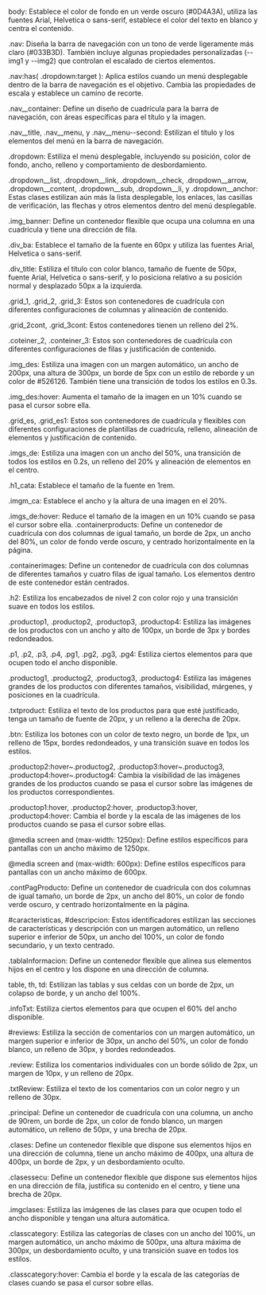 body: Establece el color de fondo en un verde oscuro (#0D4A3A), utiliza las fuentes Arial, Helvetica o sans-serif, establece el color del texto en blanco y centra el contenido.

.nav: Diseña la barra de navegación con un tono de verde ligeramente más claro (#033B3D). También incluye algunas propiedades personalizadas (--img1 y --img2) que controlan el escalado de ciertos elementos.

.nav:has( .dropdown:target ): Aplica estilos cuando un menú desplegable dentro de la barra de navegación es el objetivo. Cambia las propiedades de escala y establece un camino de recorte.

.nav__container: Define un diseño de cuadrícula para la barra de navegación, con áreas específicas para el título y la imagen.

.nav__title, .nav__menu, y .nav__menu--second: Estilizan el título y los elementos del menú en la barra de navegación.

.dropdown: Estiliza el menú desplegable, incluyendo su posición, color de fondo, ancho, relleno y comportamiento de desbordamiento.

.dropdown__list, .dropdown__link, .dropdown__check, .dropdown__arrow, .dropdown__content, .dropdown__sub, .dropdown__li, y .dropdown__anchor: Estas clases estilizan aún más la lista desplegable, los enlaces, las casillas de verificación, las flechas y otros elementos dentro del menú desplegable.

.img_banner: Define un contenedor flexible que ocupa una columna en una cuadrícula y tiene una dirección de fila.

.div_ba: Establece el tamaño de la fuente en 60px y utiliza las fuentes Arial, Helvetica o sans-serif.

.div_title: Estiliza el título con color blanco, tamaño de fuente de 50px, fuente Arial, Helvetica o sans-serif, y lo posiciona relativo a su posición normal y desplazado 50px a la izquierda.

.grid_1, .grid_2, .grid_3: Estos son contenedores de cuadrícula con diferentes configuraciones de columnas y alineación de contenido.

.grid_2cont, .grid_3cont: Estos contenedores tienen un relleno del 2%.

.coteiner_2, .conteiner_3: Estos son contenedores de cuadrícula con diferentes configuraciones de filas y justificación de contenido.

.img_des: Estiliza una imagen con un margen automático, un ancho de 200px, una altura de 300px, un borde de 5px con un estilo de reborde y un color de #526126. También tiene una transición de todos los estilos en 0.3s.

.img_des:hover: Aumenta el tamaño de la imagen en un 10% cuando se pasa el cursor sobre ella.

.grid_es, .grid_es1: Estos son contenedores de cuadrícula y flexibles con diferentes configuraciones de plantillas de cuadrícula, relleno, alineación de elementos y justificación de contenido.

.imgs_de: Estiliza una imagen con un ancho del 50%, una transición de todos los estilos en 0.2s, un relleno del 20% y alineación de elementos en el centro.

.h1_cata: Establece el tamaño de la fuente en 1rem.

.imgm_ca: Establece el ancho y la altura de una imagen en el 20%.

.imgs_de:hover: Reduce el tamaño de la imagen en un 10% cuando se pasa el cursor sobre ella. .containerproducts: Define un contenedor de cuadrícula con dos columnas de igual tamaño, un borde de 2px, un ancho del 80%, un color de fondo verde oscuro, y centrado horizontalmente en la página.

.containerimages: Define un contenedor de cuadrícula con dos columnas de diferentes tamaños y cuatro filas de igual tamaño. Los elementos dentro de este contenedor están centrados.

.h2: Estiliza los encabezados de nivel 2 con color rojo y una transición suave en todos los estilos.

.productop1, .productop2, .productop3, .productop4: Estiliza las imágenes de los productos con un ancho y alto de 100px, un borde de 3px y bordes redondeados.

.p1, .p2, .p3, .p4, .pg1, .pg2, .pg3, .pg4: Estiliza ciertos elementos para que ocupen todo el ancho disponible.

.productog1, .productog2, .productog3, .productog4: Estiliza las imágenes grandes de los productos con diferentes tamaños, visibilidad, márgenes, y posiciones en la cuadrícula.

.txtproduct: Estiliza el texto de los productos para que esté justificado, tenga un tamaño de fuente de 20px, y un relleno a la derecha de 20px.

.btn: Estiliza los botones con un color de texto negro, un borde de 1px, un relleno de 15px, bordes redondeados, y una transición suave en todos los estilos.

.productop2:hover~.productog2, .productop3:hover~.productog3, .productop4:hover~.productog4: Cambia la visibilidad de las imágenes grandes de los productos cuando se pasa el cursor sobre las imágenes de los productos correspondientes.

.productop1:hover, .productop2:hover, .productop3:hover, .productop4:hover: Cambia el borde y la escala de las imágenes de los productos cuando se pasa el cursor sobre ellas.

@media screen and (max-width: 1250px): Define estilos específicos para pantallas con un ancho máximo de 1250px.

@media screen and (max-width: 600px): Define estilos específicos para pantallas con un ancho máximo de 600px.

.contPagProducto: Define un contenedor de cuadrícula con dos columnas de igual tamaño, un borde de 2px, un ancho del 80%, un color de fondo verde oscuro, y centrado horizontalmente en la página.

#caracteristicas, #descripcion: Estos identificadores estilizan las secciones de características y descripción con un margen automático, un relleno superior e inferior de 50px, un ancho del 100%, un color de fondo secundario, y un texto centrado.

.tablaInformacion: Define un contenedor flexible que alinea sus elementos hijos en el centro y los dispone en una dirección de columna.

table, th, td: Estilizan las tablas y sus celdas con un borde de 2px, un colapso de borde, y un ancho del 100%.

.infoTxt: Estiliza ciertos elementos para que ocupen el 60% del ancho disponible.

#reviews: Estiliza la sección de comentarios con un margen automático, un margen superior e inferior de 30px, un ancho del 50%, un color de fondo blanco, un relleno de 30px, y bordes redondeados.

.review: Estiliza los comentarios individuales con un borde sólido de 2px, un margen de 10px, y un relleno de 20px.

.txtReview: Estiliza el texto de los comentarios con un color negro y un relleno de 30px.

.principal: Define un contenedor de cuadrícula con una columna, un ancho de 90rem, un borde de 2px, un color de fondo blanco, un margen automático, un relleno de 50px, y una brecha de 20px.

.clases: Define un contenedor flexible que dispone sus elementos hijos en una dirección de columna, tiene un ancho máximo de 400px, una altura de 400px, un borde de 2px, y un desbordamiento oculto.

.clasessecu: Define un contenedor flexible que dispone sus elementos hijos en una dirección de fila, justifica su contenido en el centro, y tiene una brecha de 20px.

.imgclases: Estiliza las imágenes de las clases para que ocupen todo el ancho disponible y tengan una altura automática.

.classcategory: Estiliza las categorías de clases con un ancho del 100%, un margen automático, un ancho máximo de 500px, una altura máxima de 300px, un desbordamiento oculto, y una transición suave en todos los estilos.

.classcategory:hover: Cambia el borde y la escala de las categorías de clases cuando se pasa el cursor sobre ellas.
